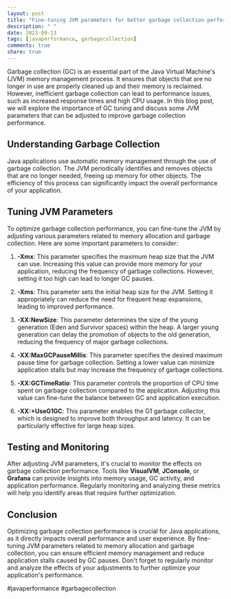 ```yaml
---
layout: post
title: "Fine-tuning JVM parameters for better garbage collection performance"
description: " "
date: 2023-09-13
tags: [javaperformance, garbagecollection]
comments: true
share: true
---
```


Garbage collection (GC) is an essential part of the Java Virtual Machine's (JVM) memory management process. It ensures that objects that are no longer in use are properly cleaned up and their memory is reclaimed. However, inefficient garbage collection can lead to performance issues, such as increased response times and high CPU usage. In this blog post, we will explore the importance of GC tuning and discuss some JVM parameters that can be adjusted to improve garbage collection performance.

## Understanding Garbage Collection

Java applications use automatic memory management through the use of garbage collection. The JVM periodically identifies and removes objects that are no longer needed, freeing up memory for other objects. The efficiency of this process can significantly impact the overall performance of your application.

## Tuning JVM Parameters

To optimize garbage collection performance, you can fine-tune the JVM by adjusting various parameters related to memory allocation and garbage collection. Here are some important parameters to consider:

1. **-Xmx**: This parameter specifies the maximum heap size that the JVM can use. Increasing this value can provide more memory for your application, reducing the frequency of garbage collections. However, setting it too high can lead to longer GC pauses.

2. **-Xms**: This parameter sets the initial heap size for the JVM. Setting it appropriately can reduce the need for frequent heap expansions, leading to improved performance.

3. **-XX:NewSize**: This parameter determines the size of the young generation (Eden and Survivor spaces) within the heap. A larger young generation can delay the promotion of objects to the old generation, reducing the frequency of major garbage collections.

4. **-XX:MaxGCPauseMillis**: This parameter specifies the desired maximum pause time for garbage collection. Setting a lower value can minimize application stalls but may increase the frequency of garbage collections.

5. **-XX:GCTimeRatio**: This parameter controls the proportion of CPU time spent on garbage collection compared to the application. Adjusting this value can fine-tune the balance between GC and application execution.

6. **-XX:+UseG1GC**: This parameter enables the G1 garbage collector, which is designed to improve both throughput and latency. It can be particularly effective for large heap sizes.

## Testing and Monitoring

After adjusting JVM parameters, it's crucial to monitor the effects on garbage collection performance. Tools like **VisualVM**, **JConsole**, or **Grafana** can provide insights into memory usage, GC activity, and application performance. Regularly monitoring and analyzing these metrics will help you identify areas that require further optimization.

## Conclusion

Optimizing garbage collection performance is crucial for Java applications, as it directly impacts overall performance and user experience. By fine-tuning JVM parameters related to memory allocation and garbage collection, you can ensure efficient memory management and reduce application stalls caused by GC pauses. Don't forget to regularly monitor and analyze the effects of your adjustments to further optimize your application's performance.

#javaperformance #garbagecollection